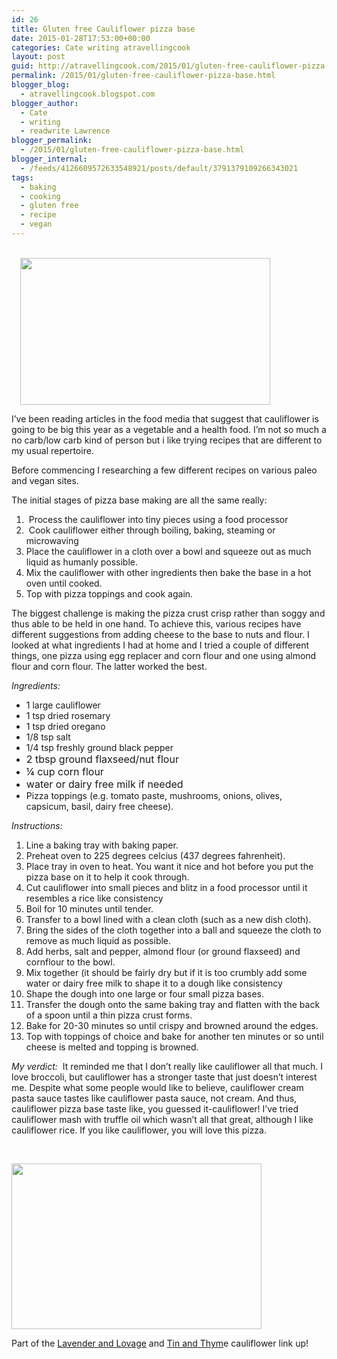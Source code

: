```yaml
---
id: 26
title: Gluten free Cauliflower pizza base
date: 2015-01-28T17:53:00+00:00
categories: Cate writing atravellingcook
layout: post
guid: http://atravellingcook.com/2015/01/gluten-free-cauliflower-pizza-base.html
permalink: /2015/01/gluten-free-cauliflower-pizza-base.html
blogger_blog:
  - atravellingcook.blogspot.com
blogger_author:
  - Cate
  - writing
  - readwrite Lawrence
blogger_permalink:
  - /2015/01/gluten-free-cauliflower-pizza-base.html
blogger_internal:
  - /feeds/4126609572633548921/posts/default/3791379109266343021
tags:
  - baking
  - cooking
  - gluten free
  - recipe
  - vegan
---
```


                         <a style="margin-left: 1em; margin-right: 1em; text-align: center;" href="http://4.bp.blogspot.com/-PwThUj2U3ks/VMn5QtLHJkI/AAAAAAAAKkA/D0JX7rs6fGk/s1600/16276819396_8de5600c99_k%2B(1).jpg"><img src="http://4.bp.blogspot.com/-PwThUj2U3ks/VMn5QtLHJkI/AAAAAAAAKkA/D0JX7rs6fGk/s1600/16276819396_8de5600c99_k%2B(1).jpg" alt="" width="400" height="235" border="0" /></a>






  I&#8217;ve been reading articles in the food media that suggest that cauliflower is going to be big this year as a vegetable and a health food. I&#8217;m not so much a no carb/low carb kind of person but i like trying recipes that are different to my usual repertoire.








  Before commencing I researching a few different recipes on various paleo and vegan sites.






  The initial stages of pizza base making are all the same really:





  1.  Process the cauliflower into tiny pieces using a food processor
  2.  Cook cauliflower either through boiling, baking, steaming or microwaving
  3. Place the cauliflower in a cloth over a bowl and squeeze out as much liquid as humanly possible.
  4. Mix the cauliflower with other ingredients then bake the base in a hot oven until cooked.
  5. Top with pizza toppings and cook again.

The biggest challenge is making the pizza crust crisp rather than soggy and thus able to be held in one hand. To achieve this, various recipes have different suggestions from adding cheese to the base to nuts and flour. I looked at what ingredients I had at home and I tried a couple of different things, one pizza using egg replacer and corn flour and one using almond flour and corn flour. The latter worked the best.


  <i>Ingredients:</i> 
  
  <ul>
    <li>
      1 large cauliflower
    </li>
    <li>
      1 tsp dried rosemary
    </li>
    <li>
      1 tsp dried oregano
    </li>
    <li>
      1/8 tsp salt
    </li>
    <li>
      1/4 tsp freshly ground black pepper
    </li>
    <li>
      <span style="font-size: 16px; line-height: inherit;">2 tbsp ground flaxseed/nut flour
    </li>
    <li>
      <span style="font-size: 16px; line-height: inherit;">¼ cup corn flour
    </li>
    <li>
      <span style="font-size: 16px; line-height: inherit;">water or dairy free milk if needed
    </li>
    <li>
      Pizza toppings (e.g. tomato paste, mushrooms, onions, olives, capsicum, basil, dairy free cheese).
    </li>
  </ul>






  <i>Instructions:</i> 
  
  <ol>
    <li>
      Line a baking tray with baking paper.
    </li>
    <li>
      Preheat oven to 225 degrees celcius (437 degrees fahrenheit).
    </li>
    <li>
      Place tray in oven to heat. You want it nice and hot before you put the pizza base on it to help it cook through.
    </li>
    <li>
      Cut cauliflower into small pieces and blitz in a food processor until it resembles a rice like consistency
    </li>
    <li>
      Boil for 10 minutes until tender.
    </li>
    <li>
      Transfer to a bowl lined with a clean cloth (such as a new dish cloth).
    </li>
    <li>
      Bring the sides of the cloth together into a ball and squeeze the cloth to remove as much liquid as possible.
    </li>
    <li>
      Add herbs, salt and pepper, almond flour (or ground flaxseed) and cornflour to the bowl.
    </li>
    <li>
      Mix together (it should be fairly dry but if it is too crumbly add some water or dairy free milk to shape it to a dough like consistency
    </li>
    <li>
      Shape the dough into one large or four small pizza bases.
    </li>
    <li>
      Transfer the dough onto the same baking tray and flatten with the back of a spoon until a thin pizza crust forms.
    </li>
    <li>
      <span style="text-align: center;">Bake for 20-30 minutes so until crispy and browned around the edges.
    </li>
    <li>
      <span style="text-align: center;">Top with toppings of choice and bake for another ten minutes or so until cheese is melted and topping is browned. 
    </li>
  </ol>


<span style="text-align: center;"><i>My verdict:  </i>It reminded me that I don&#8217;t really like cauliflower all that much. I love broccoli, but cauliflower has a stronger taste that just doesn&#8217;t interest me. Despite what some people would like to believe, cauliflower cream pasta sauce tastes like cauliflower pasta sauce, not cream. And thus, cauliflower pizza base taste like, you guessed it-cauliflower! <span style="text-align: center;">I&#8217;ve tried cauliflower mash with truffle oil which wasn&#8217;t all that great, although I like cauliflower rice. If you like cauliflower, you will love this pizza. 
  
<span style="text-align: center;"><br /> 


  <a  href="http://2.bp.blogspot.com/-A24IH1IGGOQ/VMn6U4sa-ZI/AAAAAAAAKkM/JNUDNJlLB4Y/s1600/16115206918_720294eaaf_k.jpg"><img src="http://2.bp.blogspot.com/-A24IH1IGGOQ/VMn6U4sa-ZI/AAAAAAAAKkM/JNUDNJlLB4Y/s1600/16115206918_720294eaaf_k.jpg" alt="" width="400" height="265" border="0" /></a>









  Part of the <a href="http://www.lavenderandlovage.com/2015/05/the-cool-cauliflower-recipe-collection-linky-party-and-blog-hop.html">Lavender and Lovage</a> and <a href="http://tinandthyme.uk/">Tin and Thym</a>e cauliflower link up!
